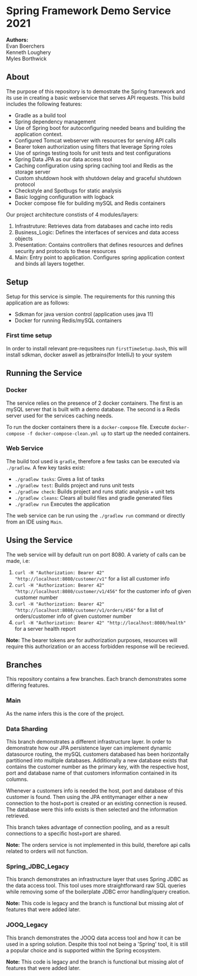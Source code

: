 # Spring Framework Demo Service 2021
**Authors:**<br/>
Evan Boerchers<br/>
Kenneth Loughery<br/>
Myles Borthwick<br/>

## About

The purpose of this repository is to demostrate the Spring framework and its use in creating a basic webservice that serves API requests. This build includes the following features:

- Gradle as a build tool
- Spring dependency management
- Use of Spring boot for autoconfiguring needed beans and building the application context.
- Configured Tomcat webserver with resources for serving API calls
- Bearer token authorization using filters that leverage Spring roles
- Use of springs testing tools for unit tests and test configurations
- Spring Data JPA as our data access tool
- Caching configuration using spring caching tool and Redis as the storage server
- Custom shutdown hook with shutdown delay and graceful shutdown protocol
- Checkstyle and Spotbugs for static analysis
- Basic logging configuration with logback
- Docker compose file for building mySQL and Redis containers

Our project architecture constists of 4 modules/layers:

1. Infrastruture: Retrieves data from databases and cache into redis
2. Business_Logic: Defines the interfaces of services and data access objects
3. Presentation: Contains controllers that defines resources and defines security and protocols to these resources
4. Main: Entry point to application. Configures spring application context and binds all layers together.

## Setup

Setup for this service is simple. The requirements for this running this application are as follows:

- Sdkman for java version control (application uses java 11) 
- Docker for running Redis/mySQL containers

### First time setup

In order to install relevant pre-requsitees run `firstTimeSetup.bash`, this will install sdkman, docker aswell as jetbrains(for IntelliJ) to your system

## Running the Service

### Docker

The service relies on the presence of 2 docker containers. The first is an mySQL server that is built with a demo database. The second is a Redis server used for the services caching needs.

To run the docker containers there is a `docker-compose` file. Execute `docker-compose -f docker-compose-clean.yml up` to start up the needed containers.

### Web Service

The build tool used is `gradle`, therefore a few tasks can be executed via `./gradlew`. A few key tasks exist:

- `./gradlew tasks`: Gives a list of tasks
- `./gradlew test`: Builds project and runs unit tests
- `./gradlew check`: Builds project and runs static analysis + unit tets
- `./gradlew cleans`: Clears all build files and gradle generated files
- `./gradlew run` Executes the application

The web service can be run using the `./gradlew run` command or directly from an IDE using `Main`.


## Using the Service

The web service will by default run on port 8080. A variety of calls can be made, i.e:

1. `curl -H "Authorization: Bearer 42" "http://localhost:8080/customer/v1"` for a list all customer info
2. `curl -H "Authorization: Bearer 42" "http://localhost:8080/customer/v1/456"` for the customer info of given customer number
3. `curl -H "Authorization: Bearer 42" "http://localhost:8080/customer/v1/orders/456"` for a list of orders/customer info of given customer number
4. `curl -H "Authorization: Bearer 42" "http://localhost:8080/health"` for a server health report

**Note:** The bearer tokens are for authorization purposes, resources will require this authorization or an access forbidden response will be recieved.

## Branches

This repository contains a few branches. Each branch demonstrates some differing features.

### Main

As the name infers this is the core of the project. 

### Data Sharding

This branch demonstrates a different infrastructure layer. In order to demonstrate how our JPA persistence layer can implement dynamic datasource routing, the mySQL customers databased has been horizontally partitioned into multiple databases. Additionally a new database exists that contains the customer number as the primary key, with the respective host, port and database name of that customers information contained in its columns.

Whenever a customers info is needed the host, port and database of this customer is found. Then using the JPA entitymanager either a new connection to the host+port is created or an existing connection is reused. The database were this info exists is then selected and the information retrieved.

This branch takes advantage of connection pooling, and as a result connections to a specific host+port are shared.

**Note:** The orders service is not implemented in this build, therefore api calls related to orders will not function.

### Spring_JDBC_Legacy

This branch demonstrates an infrastructure layer that uses Spring JDBC as the data access tool. This tool uses more straightforward raw SQL queries while removing some of the boilerplate JDBC error handling/query creation.

**Note:** This code is legacy and the branch is functional but missing alot of features that were added later.

### JOOQ_Legacy

This branch demonstrates the JOOQ data access tool and how it can be used in a spring solution. Despite this tool not being a 'Spring' tool, it is still a popular choice and is supported within the Spring ecosystem.

**Note:** This code is legacy and the branch is functional but missing alot of features that were added later.
